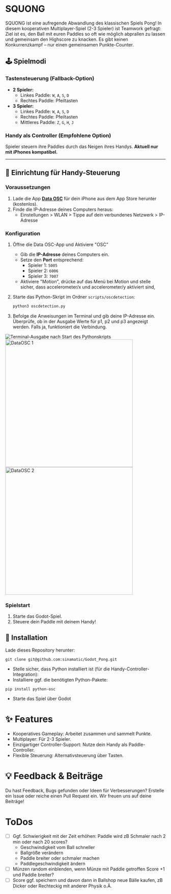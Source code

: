# SQUONG

SQUONG ist eine aufregende Abwandlung des klassischen Spiels Pong! In diesem kooperativen Multiplayer-Spiel (2-3 Spieler) ist Teamwork gefragt: Ziel ist es, den Ball mit euren Paddles so oft wie möglich abprallen zu lassen und gemeinsam den Highscore zu knacken. Es gibt keinen Konkurrenzkampf – nur einen gemeinsamen Punkte-Counter.

## 🕹️ Spielmodi

### Tastensteuerung (Fallback-Option)

- **2 Spieler:**
  - Linkes Paddle: `W`, `A`, `S`, `D`
  - Rechtes Paddle: Pfeiltasten
- **3 Spieler:**
  - Linkes Paddle: `W`, `A`, `S`, `D`
  - Rechtes Paddle: Pfeiltasten
  - Mittleres Paddle: `Z`, `G`, `H`, `J`

### Handy als Controller (Empfohlene Option)

Spieler steuern ihre Paddles durch das Neigen ihres Handys. **Aktuell nur mit iPhones kompatibel.**

---

## 📱 Einrichtung für Handy-Steuerung

### Voraussetzungen

1. Lade die App **[Data OSC](https://apps.apple.com)** für dein iPhone aus dem App Store herunter (kostenlos).
2. Finde die IP-Adresse deines Computers heraus:
   - Einstellungen > WLAN > Tippe auf dein verbundenes Netzwerk > IP-Adresse

### Konfiguration

1. Öffne die Data OSC-App und Aktiviere "OSC"

   - Gib die **IP-Adresse** deines Computers ein.
   - Setze den **Port** entsprechend:
     - Spieler 1: `5005`
     - Spieler 2: `6006`
     - Spieler 3: `7007`
   - Aktiviere "Motion", drücke auf das Menü bei Motion und stelle sicher, dass accelerometer/x und accelerometer/y aktiviert sind,

2. Starte das Python-Skript im Ordner `scripts/oscdetection`:

   ```bash
   python3 oscdetection.py
   ```

3. Befolge die Anweisungen im Terminal und gib deine IP-Adresse ein. Überprüfe, ob in der Ausgabe Werte für p1, p2 und p3 angezeigt werden. Falls ja, funktioniert die Verbindung.

![Terminal-Ausgabe nach Start des Pythonskripts](doku/Bildschirmfoto%202025-01-06%20um%2012.49.39.png)
<img src="doku/IMG_7964.png" alt="DataOSC 1" width="400px"> <img src="doku/IMG_7965.png" alt="DataOSC 2" width="400px">

### Spielstart

1. Starte das Godot-Spiel.
2. Steuere dein Paddle mit deinem Handy!

## 🚀 Installation

Lade dieses Repository herunter:

```
git clone git@github.com:sinamatic/Godot_Pong.git
```

- Stelle sicher, dass Python installiert ist (für die Handy-Controller-Integration):
- Installiere ggf. die benötigten Python-Pakete:

```
pip install python-osc
```

- Starte das Spiel über Godot

# ✨ Features

- Kooperatives Gameplay: Arbeitet zusammen und sammelt Punkte.
- Multiplayer: Für 2-3 Spieler.
- Einzigartiger Controller-Support: Nutze dein Handy als Paddle-Controller.
- Flexible Steuerung: Alternativsteuerung über Tasten.

# 💡 Feedback & Beiträge

Du hast Feedback, Bugs gefunden oder Ideen für Verbesserungen? Erstelle ein Issue oder reiche einen Pull Request ein. Wir freuen uns auf deine Beiträge!

# ToDos

- [ ] Ggf. Schwierigkeit mit der Zeit erhöhen: Paddle wird zB Schmaler nach 2 min oder nach 20 scores?
  - Geschwindigkeit vom Ball schneller
  - Ballgröße verändern
  - Paddle breiter oder schmaler machen
  - Paddlegeschwindigkeit ändern
- [ ] Münzen random einblenden, wenn Münze mit Paddle getroffen Score +1 und Paddle breiter?
- [ ] Score ggf. speichern und davon dann in Ballshop neue Bälle kaufen, zB Dicker oder Rechteckig mit anderer Physik o.Ä.
